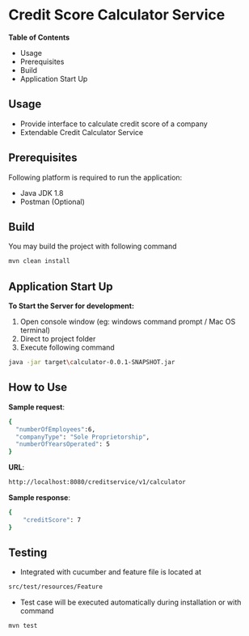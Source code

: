 
# Credit Score Calculator Service

**Table of Contents**

- Usage
- Prerequisites
- Build
- Application Start Up

## Usage
- Provide interface to calculate credit score of a company
- Extendable Credit Calculator Service 

## Prerequisites
Following platform is required to run the application:
- Java JDK 1.8
- Postman (Optional)

## Build

You may build the project with following command

```bash
mvn clean install
```

## Application Start Up
**To Start the Server for development:**
1. Open console window (eg: windows command prompt / Mac OS terminal)
2. Direct to  project folder 
3. Execute following command 

```bash
java -jar target\calculator-0.0.1-SNAPSHOT.jar
```

## How to Use
**Sample request**: 

```bash
{
  "numberOfEmployees":6,
  "companyType": "Sole Proprietorship",
  "numberOfYearsOperated": 5
}
```

**URL**:

```bash
http://localhost:8080/creditservice/v1/calculator
```

**Sample response**: 

```bash
{
    "creditScore": 7
}
```

## Testing

- Integrated with cucumber and feature file is located at

```bash
src/test/resources/Feature
```

- Test case will be executed automatically during installation or with command

```bash
mvn test
```

